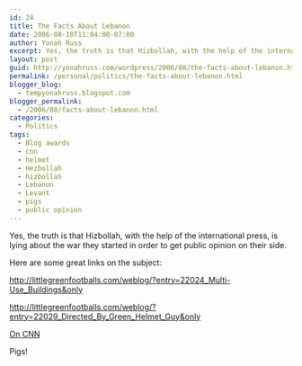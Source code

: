 ```yaml
---
id: 24
title: The Facts About Lebanon
date: 2006-08-10T11:04:00-07:00
author: Yonah Russ
excerpt: Yes, the truth is that Hizbollah, with the help of the international press, is lying about the war they started in order to get public opinion on their side.
layout: post
guid: http://yonahruss.com/wordpress/2006/08/the-facts-about-lebanon.html
permalink: /personal/politics/the-facts-about-lebanon.html
blogger_blog:
  - tempyonahruss.blogspot.com
blogger_permalink:
  - /2006/08/facts-about-lebanon.html
categories:
  - Politics
tags:
  - Blog awards
  - cnn
  - helmet
  - Hezbollah
  - hizbollah
  - Lebanon
  - Levant
  - pigs
  - public opinion
---
```

Yes, the truth is that Hizbollah, with the help of the international press, is lying about the war they started in order to get public opinion on their side.

Here are some great links on the subject:

<a href="http://littlegreenfootballs.com/weblog/?entry=22024_Multi-Use_Buildings&only" rel="nofollow">http://littlegreenfootballs.com/weblog/?entry=22024_Multi-Use_Buildings&only</a>

<a href="http://littlegreenfootballs.com/weblog/?entry=22029_Directed_By_Green_Helmet_Guy&only" rel="nofollow">http://littlegreenfootballs.com/weblog/?entry=22029_Directed_By_Green_Helmet_Guy&only</a>

<a href="http://hotair.com/archives/2006/08/09/video-charles-johnson-howard-kurtz-anderson-cooper-on-reutersgate/" rel="nofollow">On CNN</a>

Pigs!